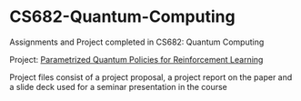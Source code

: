 # CS682-Quantum-Computing
Assignments and Project completed in CS682: Quantum Computing

Project: [Parametrized Quantum Policies for Reinforcement Learning](https://openreview.net/pdf?id=qGn3Rlgul5F)

Project files consist of a project proposal, a project report on the paper and a slide deck used for a seminar presentation in the course